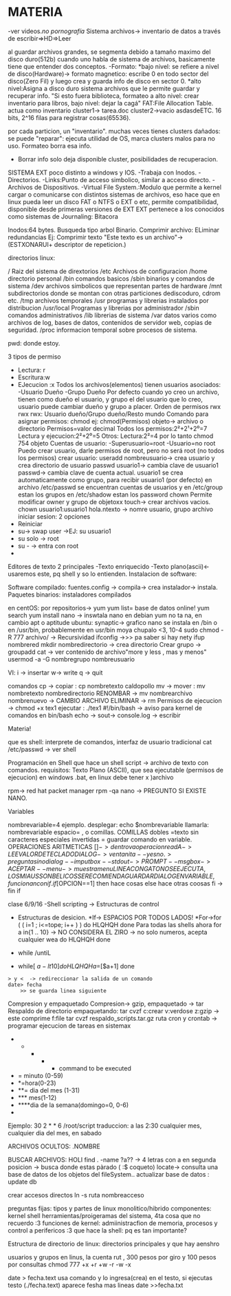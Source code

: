 # MATERIA 

-ver videos.*no pornografía*
Sistema archivos-> inventario de datos
a través de escribir=>HD=>Leer

al guardar archivos grandes, se segmenta debido a tamaño maximo del disco duro(512b)
cuando uno habla de sistema de archivos, basicamente tiene que entender dos conceptos.
-Formato:
    *bajo nivel: se refiere a nivel de disco(Hardware)-> formato magnetico: escribe 0 en todo sector del disco(Zero Fil) y luego crea y guarda info de disco en sector 0.
    *alto nivel:Asigna a disco duro sistema archivos que le permite guardar y recuperar info. 
    "Si esto fuera biblioteca, formateo a alto nivel: crear inventario para libros, bajo nivel: dejar la cagá"
 FAT:File Allocation Table.
 actua como inventario
 cluster1-> tarea.doc
 cluster2->vacio
 asdasdeETC.
 16 bits, 2^16 filas para registrar cosas(65536).
 
 por cada particion, un "inventario".
 muchas veces tienes clusters dañados: se puede "reparar": ejecuta utilidad de OS, marca clusters malos para no uso. Formateo borra esa info.
 - Borrar info solo deja disponible cluster, posibilidades de recuperacion.

SISTEMA EXT
poco distinto a windows y IOS.
-Trabaja con Inodos.
-Directorios.
-Links:Punto de acceso simbolico, similar a acceso directo.
-Archivos de Dispositivos.
-Virtual File System.:Modulo  que permite a kernel cargar o comunicarse con distintos sistemas de archivos, eso hace que en linux pueda leer un disco FAT o NTFS o EXT o etc, permite compatibilidad, disponible desde primeras versiones de EXT
EXT pertenece a los conocidos como sistemas de Journaling: Bitacora

Inodos:64 bytes.
Busqueda tipo arbol Binario.
Comprimir archivo: ELiminar redundancias
Ej: Comprimir texto "Este  texto es un archivo"->(ESTXONARUI+ descriptor de repeticion.)



directorios linux:

/ Raiz del sistema de dirextorios
/etc Archivos de configuracion
/home directorio personal
/bin comandos basicos
/sbin binarios y comandos de sistema
/dev archivos simbolicos que representan partes de hardware
/mnt subdirectorios donde se montan con otras particiones  dediscoduro, cdrom etc.
/tmp archivos temporales
/usr programas y librerias instalados por distribucion
/usr/local Programas y librerias por administrador
/sbin comandos administrativos
/lib librerias de sistema
/var datos varios como archivos de log, bases de datos, contenidos de servidor web, copias de seguridad.
/proc informacion temporal sobre procesos de sistema.


pwd: donde estoy.

3 tipos de permiso
- Lectura: r
- Escritura:w
- EJecucion :x
Todos los archivos(elementos) tienen usuarios asociados:
-Usuario Dueño
-Grupo Dueño
Por defecto cuando yo creo un archivo, tienen como dueño el usuario, y grupo el del usuario que lo creo, usuario puede cambiar dueño y grupo a placer.
Orden de permisos
rwx rwx rwx: Usuario dueño/Grupo dueño/Resto mundo
Comando para asignar permisos: chmod
ej: chmod(Permisos) objeto-> archivo o directorio
Permisos=valor decimal
Todos los permisos:2²+2¹+2⁰=7
Lectura y ejecucion:2²+2⁰=5
Otros: Lectura:2²=4
por lo tanto chmod 754 objeto
Cuentas de usuario:
-Superusuario=root
-Usuario=no root
Puedo crear usuario, darle permisos de root, pero no será root (no todos los permisos)
crear usuario: useradd nombreusuario-> crea usuario y crea directorio de usuario
passwd usuario1-> cambia clave de usuario1
passwd-> cambia clave de cuenta actual.
usuario1 se crea automaticamente como grupo, para recibir usuario1 (por defecto)
en archivo /etc/passwd se encuentran cuentas de usuarios y 
en /etc/group estan los grupos
en /etc/shadow estan los password
chown     Permite modificar owner y grupo de objetoxx
touch-> crear archivos vacios.
chown usuario1:usuario1 hola.ntexto -> nomre usuario, grupo archivo
iniciar sesion: 2 opciones
- Reiniciar
- su-> swap user ->EJ: su usuario1
- su solo -> root
- su - -> entra con root
- 
Editores de texto
2 principales
-Texto enriquecido
-Texto plano(ascii)<- usaremos este, pq shell y so  lo entienden.
Instalacion de software:

Software compilado: fuentes.config -> compila-> crea instalador-> instala.
Paquetes binarios: instaladores compilados

en centOS: por repositorios-> yum
yum list= base de datos online!
yum search
yum install nano -> inswtala nano
en debian yum no ta na, en cambio apt o aptitude 
ubuntu: synaptic-> grafico
nano se instala en /bin o en /usr/bin, probablemente en usr/bin
moya chupalo <3, 10-4
sudo chmod -R 777 archivo/ -> Recursividad
ifconfig ->>> pa saber si hay nety
ifup nombrered
mkdir nombredirectorio -> crea directorio
Crear grupo -> groupadd
cat -> ver contenido de archivo"more y less , mas y menos"
usermod -a -G nombregrupo nombreusuario



VI:
i -> insertar 
w-> write
q -> quit


comandos
cp -> copiar : cp nombretexto caldopollo
mv -> mover : mv nombretexto nombredirectorio
RENOMBAR -> 
mv nombrearchivo nombrenuevo -> CAMBIO ARCHIVO
ELIMINAR -> rm
Permisos de ejecucion -> chmod +x tex1 
ejecutar : ./tex1
#!/bin/bash -> aviso para kernel de comandos en bin/bash
echo -> sout-> console.log -> escribir  



Materia!

que es shell: interprete de comandos, interfaz de usuario tradicional 
cat /etc/passwd -> ver shell

Programación en Shell
que hace un shell script -> archivo de texto con comandos.
requisitos: Texto Plano (ASCII), que sea ejecutable (permisos de ejecucion)
en windows .bat, en linux debe tener x )archivo


rpm-> red hat packet manager
rpm -qa nano -> PREGUNTO SI EXISTE NANO.

Variables

nombrevariable=4 ejemplo.
desplegar: echo $nombrevariable
llamarla: nombrevariable
espacio= \, o comillas.
COMILLAS
dobles =texto sin caracteres especiales
invertidas = guardar comando en variable.
OPERACIONES ARITMETICAS
$[]-> dentro va operacion
read A -> LEE VALOR DE TECLADO
DIALOG -> ventanita --yesno .> pregunta si no
dialog --imputbox --stdout -> PROMPT  
       --msgbox -> ACEPTAR
       --menu -> muestra menu
LINEA CON GATO NO SE EJECUTA, LOS MIAUS SON BELICOS
SE RECOMIENDA GUARDAR DIALOG EN VARIABLE, funcionan con if.
if [$OPCION==1] 
then
  hace cosas
else
   hace otras coosas
  fi -> fin if


clase 6/9/16
-Shell scripting
-> Estructuras de control 
   * Estructuras de desicion.
      *If-> ESPACIOS POR TODOS LADOS!
      *For->for ( ( i=1 ; i<=tope; i++ ) )
          do 
                 HLQHQH
          done
Para todas las shells ahora 
      for a in{1 .. 10} -> NO CONSIDERA EL ZIRO -> no solo numeros, acepta cualquier wea 
      do
         HLQHQH
      done

   * while /untiL
   * while[ $a -lt 10 ]
      do
        HLQHQH
        a=$[$a+1]
      done

    > y <  -> redireccionar la salida de un comando
    date> fecha
        >> se guarda linea siguiente
        
 Compresion y empaquetado
  Compresion-> gzip, empaquetado -> tar
   Respaldo de directorio 
   empaquetando: tar cvzf
   c:crear
   v:verdose
   z:gzip -> este comprime
   f:file
   tar cvzf respaldo_scripts.tar.gz ruta
   cron y crontab -> programar ejecucion de tareas en sistemax
   * * * * * command to be executed
   * = minuto (0-59)
   * *=hora(0-23)
   * **= dia del mes (1-31)
   * *** mes(1-12)
   * ****dia de la semana(domingo=0, 0-6)
   * 
   Ejemplo: 30 2 * * 6 /root/script
    traduccion: a las 2:30 cualquier mes, cualquier dia del mes, en sabado
   
   ARCHIVOS OCULTOS: .NOMBRE


BUSCAR ARCHIVOS:
HOLI
find . -name ?a?? -> 4 letras con a en segunda posicion -> busca donde estas pàrado ( :$ coqueto) 
locate-> consulta una base de datos de los objetos del fileSystem.. actualizar base de datos : update db

   crear accesos directos
   ln -s ruta nombreacceso
   
preguntas fijas: tipos y partes de linux
monolitico/hibrido 
componentes: kernel shell herramientas/proigeramas del sistema, 4ta cosa que no recuerdo :3
funciones de kernel: admiinistracfion de memoria, procesos y control a perifericos :3
que hace la shell: pq es tan importante?


Estructura de directorio de linux:
                                    directorios principales y que hay aenshro
                                    
usuarios y grupos en linus, la cuenta rut , 300 pesos por giro y 100 pesos por consultas
chmod 777 +x +r +w -r -w -x 

 date > fecha.text
usa comando y lo ingresa(crea) en el testo, si ejecutas testo (./fecha.text) aparece fesha
mas lineas  date >>fecha.txt
>>>>>>>>>>>>>>>>>>>>>>>>>>>>>>>>>>>>>>>>>>>>>>>>>>>>>>>>>>>>>>>>>>>>>>>>>>>>>>>>>>>>>>>>>>>>>>>>>>>>>>>>>>>>>>>>>>>>>>>>>>>
